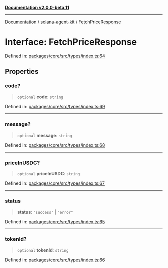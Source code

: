 [**Documentation v2.0.0-beta.11**](../../README.md)

***

[Documentation](../../README.md) / [solana-agent-kit](../README.md) / FetchPriceResponse

# Interface: FetchPriceResponse

Defined in: [packages/core/src/types/index.ts:64](https://github.com/michaelessiet/solana-agent-kit/blob/d01565d8314c89261231d701336a71dcba5f4bf6/packages/core/src/types/index.ts#L64)

## Properties

### code?

> `optional` **code**: `string`

Defined in: [packages/core/src/types/index.ts:69](https://github.com/michaelessiet/solana-agent-kit/blob/d01565d8314c89261231d701336a71dcba5f4bf6/packages/core/src/types/index.ts#L69)

***

### message?

> `optional` **message**: `string`

Defined in: [packages/core/src/types/index.ts:68](https://github.com/michaelessiet/solana-agent-kit/blob/d01565d8314c89261231d701336a71dcba5f4bf6/packages/core/src/types/index.ts#L68)

***

### priceInUSDC?

> `optional` **priceInUSDC**: `string`

Defined in: [packages/core/src/types/index.ts:67](https://github.com/michaelessiet/solana-agent-kit/blob/d01565d8314c89261231d701336a71dcba5f4bf6/packages/core/src/types/index.ts#L67)

***

### status

> **status**: `"success"` \| `"error"`

Defined in: [packages/core/src/types/index.ts:65](https://github.com/michaelessiet/solana-agent-kit/blob/d01565d8314c89261231d701336a71dcba5f4bf6/packages/core/src/types/index.ts#L65)

***

### tokenId?

> `optional` **tokenId**: `string`

Defined in: [packages/core/src/types/index.ts:66](https://github.com/michaelessiet/solana-agent-kit/blob/d01565d8314c89261231d701336a71dcba5f4bf6/packages/core/src/types/index.ts#L66)
